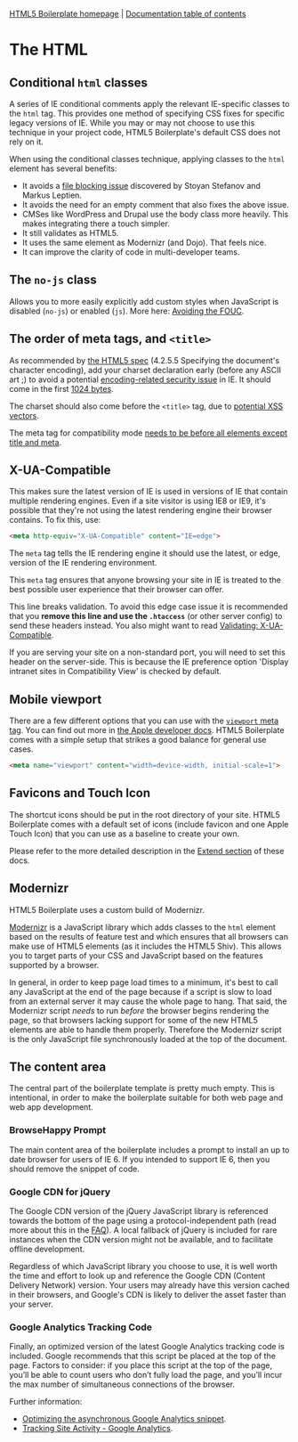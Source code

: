 [HTML5 Boilerplate homepage](http://html5boilerplate.com) | [Documentation
table of contents](TOC.md)

# The HTML

## Conditional `html` classes

A series of IE conditional comments apply the relevant IE-specific classes to
the `html` tag. This provides one method of specifying CSS fixes for specific
legacy versions of IE. While you may or may not choose to use this technique in
your project code, HTML5 Boilerplate's default CSS does not rely on it.

When using the conditional classes technique, applying classes to the `html`
element has several benefits:

* It avoids a [file blocking
  issue](http://webforscher.wordpress.com/2010/05/20/ie-6-slowing-down-ie-8/)
  discovered by Stoyan Stefanov and Markus Leptien.
* It avoids the need for an empty comment that also fixes the above issue.
* CMSes like WordPress and Drupal use the body class more heavily. This makes
  integrating there a touch simpler.
* It still validates as HTML5.
* It uses the same element as Modernizr (and Dojo). That feels nice.
* It can improve the clarity of code in multi-developer teams.


## The `no-js` class

Allows you to more easily explicitly add custom styles when JavaScript is
disabled (`no-js`) or enabled (`js`). More here: [Avoiding the
FOUC](http://paulirish.com/2009/avoiding-the-fouc-v3/).


## The order of meta tags, and `<title>`

As recommended by [the HTML5
spec](http://www.whatwg.org/specs/web-apps/current-work/complete/semantics.html#charset)
(4.2.5.5 Specifying the document's character encoding), add your charset
declaration early (before any ASCII art ;) to avoid a potential
[encoding-related security
issue](http://code.google.com/p/doctype-mirror/wiki/ArticleUtf7) in IE. It
should come in the first [1024
bytes](http://www.whatwg.org/specs/web-apps/current-work/multipage/semantics.html#charset).

The charset should also come before the `<title>` tag, due to [potential XSS
vectors](http://code.google.com/p/doctype-mirror/wiki/ArticleUtf7).

The meta tag for compatibility mode [needs to be before all elements except
title and meta](http://h5bp.com/f "Defining Document Compatibility - MSDN").

## X-UA-Compatible

This makes sure the latest version of IE is used in versions of IE that contain
multiple rendering engines. Even if a site visitor is using IE8 or IE9, it's
possible that they're not using the latest rendering engine their browser
contains. To fix this, use:

```html
<meta http-equiv="X-UA-Compatible" content="IE=edge">
```

The `meta` tag tells the IE rendering engine it should use the latest, or edge,
version of the IE rendering environment.

This `meta` tag ensures that anyone browsing your site in IE is treated to the
best possible user experience that their browser can offer.

This line breaks validation. To avoid this edge case issue it is recommended
that you **remove this line and use the `.htaccess`** (or other server config)
to send these headers instead. You also might want to read [Validating:
X-UA-Compatible](http://groups.google.com/group/html5boilerplate/browse_thread/thread/6d1b6b152aca8ed2).

If you are serving your site on a non-standard port, you will need to set this
header on the server-side. This is because the IE preference option 'Display
intranet sites in Compatibility View' is checked by default.


## Mobile viewport

There are a few different options that you can use with the [`viewport` meta
tag](https://docs.google.com/present/view?id=dkx3qtm_22dxsrgcf4 "Viewport and
Media Queries - The Complete Idiot's Guide"). You can find out more in [the
Apple developer docs](http://j.mp/mobileviewport). HTML5 Boilerplate comes with
a simple setup that strikes a good balance for general use cases.

```html
<meta name="viewport" content="width=device-width, initial-scale=1">
```

## Favicons and Touch Icon

The shortcut icons should be put in the root directory of your site. HTML5
Boilerplate comes with a default set of icons (include favicon and one Apple
Touch Icon) that you can use as a baseline to create your own.

Please refer to the more detailed description in the [Extend section](extend.md)
of these docs.

## Modernizr

HTML5 Boilerplate uses a custom build of Modernizr.

[Modernizr](http://modernizr.com) is a JavaScript library which adds classes to
the `html` element based on the results of feature test and which ensures that
all browsers can make use of HTML5 elements (as it includes the HTML5 Shiv).
This allows you to target parts of your CSS and JavaScript based on the
features supported by a browser.

In general, in order to keep page load times to a minimum, it's best to call
any JavaScript at the end of the page because if a script is slow to load
from an external server it may cause the whole page to hang. That said, the
Modernizr script *needs* to run *before* the browser begins rendering the page,
so that browsers lacking support for some of the new HTML5 elements are able to
handle them properly. Therefore the Modernizr script is the only JavaScript
file synchronously loaded at the top of the document.


## The content area

The central part of the boilerplate template is pretty much empty. This is
intentional, in order to make the boilerplate suitable for both web page and
web app development.

### BrowseHappy Prompt

The main content area of the boilerplate includes a prompt to install an up to
date browser for users of IE 6. If you intended to support IE 6, then you should
remove the snippet of code.

### Google CDN for jQuery

The Google CDN version of the jQuery JavaScript library is referenced towards
the bottom of the page using a protocol-independent path (read more about this
in the [FAQ](faq.md)). A local fallback of jQuery is included for rare instances
when the CDN version might not be available, and to facilitate offline
development.

Regardless of which JavaScript library you choose to use, it is well worth the
time and effort to look up and reference the Google CDN (Content Delivery
Network) version. Your users may already have this version cached in their
browsers, and Google's CDN is likely to deliver the asset faster than your
server.

### Google Analytics Tracking Code

Finally, an optimized version of the latest Google Analytics tracking code is
included. Google recommends that this script be placed at the top of the page.
Factors to consider: if you place this script at the top of the page, you’ll be
able to count users who don’t fully load the page, and you’ll incur the max
number of simultaneous connections of the browser.

Further information:

* [Optimizing the asynchronous Google Analytics
  snippet](http://mathiasbynens.be/notes/async-analytics-snippet).
* [Tracking Site Activity - Google
  Analytics](http://code.google.com/apis/analytics/docs/tracking/asyncTracking.html).
